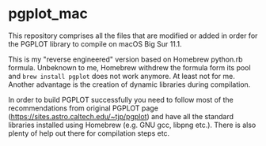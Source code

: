 # pgplot_mac

This repository comprises all the files that are modified or added in order for the
PGPLOT library to compile on macOS Big Sur 11.1.

This is my "reverse engineered" version based on Homebrew python.rb formula. Unbeknown
to me, Homebrew withdrew the formula form its pool and `brew install pgplot` does not work
anymore. At least not for me. Another advantage is the creation of dynamic libraries during 
compilation.

In order to build PGPLOT successfully you need to follow most of the recommendations from
original PGPLOT page (https://sites.astro.caltech.edu/~tjp/pgplot) and have all the 
standard libraries installed using Homebrew (e.g. GNU gcc, libpng etc.). There is also
plenty of help out there for compilation steps etc.
